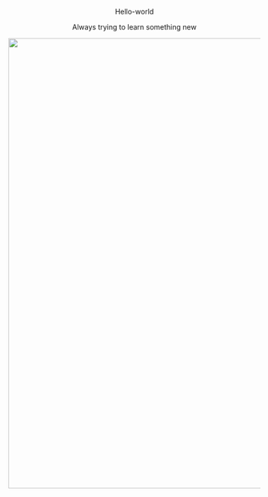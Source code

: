 <p align="center">Hello-world</p>

<p align="center">Always trying to learn something new</p>

<p align="center"><img src="https://avatars.githubusercontent.com/u/117386916?v=4" width="900"></p>

